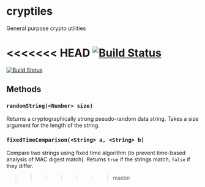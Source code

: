 cryptiles
=========

General purpose crypto utilities

<<<<<<< HEAD
[![Build Status](https://secure.travis-ci.org/hueniverse/cryptiles.png)](http://travis-ci.org/hueniverse/cryptiles)
=======
[![Build Status](https://secure.travis-ci.org/hapijs/cryptiles.png)](http://travis-ci.org/hapijs/cryptiles)

## Methods

### `randomString(<Number> size)`
Returns a cryptographically strong pseudo-random data string. Takes a size argument for the length of the string.

### `fixedTimeComparison(<String> a, <String> b)`
Compare two strings using fixed time algorithm (to prevent time-based analysis of MAC digest match). Returns `true` if the strings match, `false` if they differ.
>>>>>>> master
